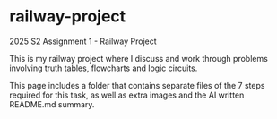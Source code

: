 # railway-project
2025 S2 Assignment 1 - Railway Project

This is my railway project where I discuss and work through problems involving truth tables, flowcharts and logic circuits.

This page includes a folder that contains separate files of the 7 steps required for this task, as well as extra images and the AI written README.md summary.
